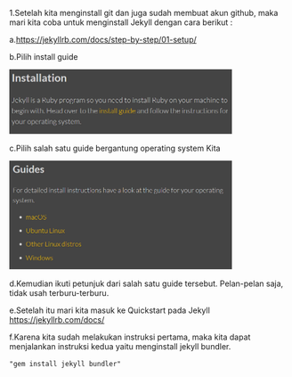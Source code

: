 1.Setelah kita menginstall git dan juga sudah membuat akun github, maka mari kita coba untuk menginstall Jekyll dengan cara berikut :

  a.https://jekyllrb.com/docs/step-by-step/01-setup/

  b.Pilih install guide

  <img src="../pictures/install_guide.PNG" width="400">

  c.Pilih salah satu guide bergantung operating system Kita

  <img src="../pictures/guide.PNG" width="400">

  d.Kemudian ikuti petunjuk dari salah satu guide tersebut. Pelan-pelan saja, tidak usah terburu-terburu.

  e.Setelah itu mari kita masuk ke Quickstart pada Jekyll
  https://jekyllrb.com/docs/

  f.Karena kita sudah melakukan instruksi pertama, maka kita dapat menjalankan instruksi kedua yaitu menginstall jekyll bundler.

  ```PS
  "gem install jekyll bundler"
  ```
